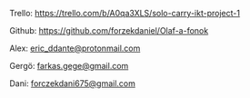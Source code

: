 Trello:
https://trello.com/b/A0qa3XLS/solo-carry-ikt-project-1

Github:
https://github.com/forzekdaniel/Olaf-a-fonok


Alex:
eric_ddante@protonmail.com

Gergö:
farkas.gege@gmail.com

Dani:
forczekdani675@gmail.com
